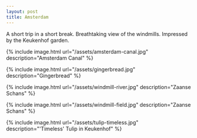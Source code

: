 ```yaml
---
layout: post
title: Amsterdam
---
```


A short trip in a short break. Breathtaking view of the windmills. Impressed by the Keukenhof garden.

{% include image.html url="/assets/amsterdam-canal.jpg" description="Amsterdam Canal" %}

{% include image.html url="/assets/gingerbread.jpg" description="Gingerbread" %}

{% include image.html url="/assets/windmill-river.jpg" description="Zaanse Schans" %}

{% include image.html url="/assets/windmill-field.jpg" description="Zaanse Schans" %}

{% include image.html url="/assets/tulip-timeless.jpg" description="'Timeless' Tulip in Keukenhof" %}

